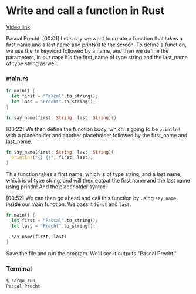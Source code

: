 # Write and call a function in Rust

[Video link](https://www.egghead.io/lessons/rust-write-and-call-a-function-in-rust)

Pascal Precht: [00:01] Let's say we want to create a function that takes a first name and a last name and prints it to the screen. To define a function, we use the `fn` keyword followed by a name, and then we define the parameters, in our case it's the first_name of type string and the last_name of type string as well.

### main.rs
```rs
fn main() {
  let first = "Pascal".to_string();
  let last = "Precht".to_string();
}

fn say_name(first: String, last: String){}
```

[00:22] We then define the function body, which is going to be `println!` with a placeholder and another placeholder followed by the first_name and last_name. 

```rs
fn say_name(first: String, last: String){
  println!("{} {}", first, last);
}
```

This function takes a first name, which is of type string, and a last name, which is of type string, and will then output the first name and the last name using println! And the placeholder syntax.

[00:52] We can then go ahead and call this function by using `say_name` inside our main function. We pass it `first` and `last`. 

```rs
fn main() {
  let first = "Pascal".to_string();
  let last = "Precht".to_string();

  say_name(first, last)
}
```

Save the file and run the program. We'll see it outputs "Pascal Precht."

### Terminal
```bash
$ cargo run
Pascal Precht
```